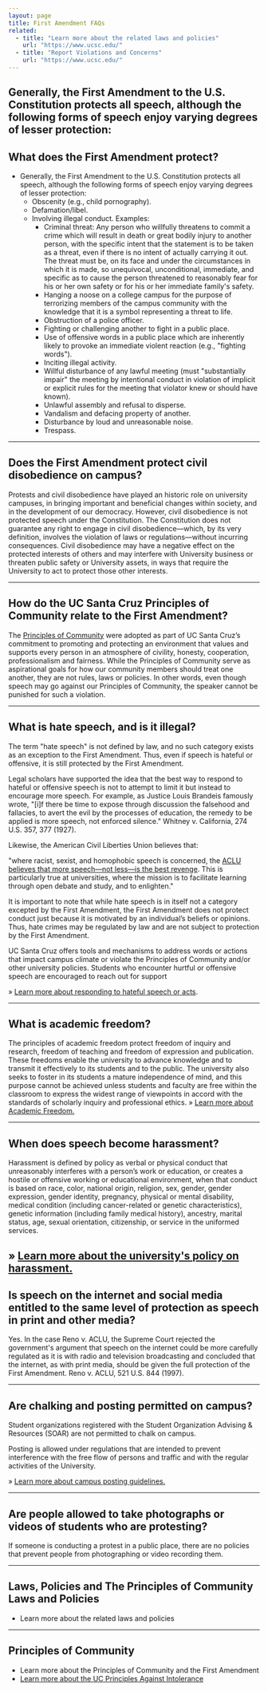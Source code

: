 ```yaml
---
layout: page
title: First Amendment FAQs
related:
  - title: "Learn more about the related laws and policies"
    url: "https://www.ucsc.edu/"
  - title: "Report Violations and Concerns"
    url: "https://www.ucsc.edu/"
---
```


Generally, the First Amendment to the U.S. Constitution protects all speech, although the following forms of speech enjoy varying degrees of lesser protection:
---
**What does the First Amendment protect?**
---
- Generally, the First Amendment to the U.S. Constitution protects all speech, although the following forms of speech enjoy varying degrees of lesser protection:
	- Obscenity (e.g., child pornography).
	- Defamation/libel.
	- Involving illegal conduct. Examples:
		- Criminal threat: Any person who willfully threatens to commit a crime which will result in death or great bodily injury to another person, with the specific intent that the statement is to be taken as a threat, even if there is no intent of actually carrying it out. The threat must be, on its face and under the circumstances in which it is made, so unequivocal, unconditional, immediate, and specific as to cause the person threatened to reasonably fear for his or her own safety or for his or her immediate family's safety.
		- Hanging a noose on a college campus for the purpose of terrorizing members of the campus community with the knowledge that it is a symbol representing a threat to life.
		- Obstruction of a police officer.
		- Fighting or challenging another to fight in a public place.
		- Use of offensive words in a public place which are inherently likely to provoke an immediate violent reaction (e.g., "fighting words").
		- Inciting illegal activity.
		- Willful disturbance of any lawful meeting (must "substantially impair" the meeting by intentional conduct in violation of implicit or explicit rules for the meeting that violator knew or should have known).
		- Unlawful assembly and refusal to disperse.
		- Vandalism and defacing property of another.
		- Disturbance by loud and unreasonable noise.
		- Trespass.

---
**Does the First Amendment protect civil disobedience on campus?**
---

Protests and civil disobedience have played an historic role on university campuses, in bringing important and beneficial changes within society, and in the development of our democracy. However, civil disobedience is not protected speech under the Constitution. The Constitution does not guarantee any right to engage in civil disobedience—which, by its very definition, involves the violation of laws or regulations—without incurring consequences. Civil disobedience may have a negative effect on the protected interests of others and may interfere with University business or threaten public safety or University assets, in ways that require the University to act to protect those other interests.

---
**How do the UC Santa Cruz Principles of Community relate to the First Amendment?**
---

The [Principles of Community](https://www.ucsc.edu/about/principles-community.html) were adopted as part of UC Santa Cruz’s commitment to promoting and protecting an environment that values and supports every person in an atmosphere of civility, honesty, cooperation, professionalism and fairness. While the Principles of Community serve as aspirational goals for how our community members should treat one another, they are not rules, laws or policies. In other words, even though speech may go against our Principles of Community, the speaker cannot be punished for such a violation.

---
**What is hate speech, and is it illegal?**
---

The term "hate speech" is not defined by law, and no such category exists as an exception to the First Amendment. Thus, even if speech is hateful or offensive, it is still protected by the First Amendment.

Legal scholars have supported the idea that the best way to respond to hateful or offensive speech is not to attempt to limit it but instead to encourage more speech. For example, as Justice Louis Brandeis famously wrote, "[i]f there be time to expose through discussion the falsehood and fallacies, to avert the evil by the processes of education, the remedy to be applied is more speech, not enforced silence." Whitney v. California, 274 U.S. 357, 377 (1927).

Likewise, the American Civil Liberties Union believes that:

"where racist, sexist, and homophobic speech is concerned, the [ACLU believes that more speech—not less—is the best revenge](http://www.aclu.org/free-speech/hate-speech-campus). This is particularly true at universities, where the mission is to facilitate learning through open debate and study, and to enlighten."

It is important to note that while hate speech is in itself not a category excepted by the First Amendment, the First Amendment does not protect conduct just because it is motivated by an individual’s beliefs or opinions. Thus, hate crimes may be regulated by law and are not subject to protection by the First Amendment.

UC Santa Cruz offers tools and mechanisms to address words or actions that impact campus climate or violate the Principles of Community and/or other university policies. Students who encounter hurtful or offensive speech are encouraged to reach out for support

» [Learn more about responding to hateful speech or acts](https://reporthate.ucsc.edu).

---
**What is academic freedom?**
---

The principles of academic freedom protect freedom of inquiry and research, freedom of teaching and freedom of expression and publication. These freedoms enable the university to advance knowledge and to transmit it effectively to its students and to the public. The university also seeks to foster in its students a mature independence of mind, and this purpose cannot be achieved unless students and faculty are free within the classroom to express the widest range of viewpoints in accord with the standards of scholarly inquiry and professional ethics.
» [Learn more about Academic Freedom.](https://senate.ucsc.edu/committees/caf-committee-on-academic-freedom/index.html)

---
**When does speech become harassment?**
---
Harassment is defined by policy as verbal or physical conduct that unreasonably interferes with a person’s work or education, or creates a hostile or offensive working or educational environment, when that conduct is based on race, color, national origin, religion, sex, gender, gender expression, gender identity, pregnancy, physical or mental disability, medical condition (including cancer-related or genetic characteristics), genetic information (including family medical history), ancestry, marital status, age, sexual orientation, citizenship, or service in the uniformed services.

» [Learn more about the university's policy on harassment.](https://equity.ucsc.edu)
---
**Is speech on the internet and social media entitled to the same level of protection as speech in print and other media?**
---

Yes. In the case Reno v. ACLU, the Supreme Court rejected the government's argument that speech on the internet could be more carefully regulated as it is with radio and television broadcasting and concluded that the internet, as with print media, should be given the full protection of the First Amendment. Reno v. ACLU, 521 U.S. 844 (1997).

---
**Are chalking and posting permitted on campus?**
---
Student organizations registered with the Student Organization Advising & Resources (SOAR) are not permitted to chalk on campus.

Posting is allowed under regulations that are intended to prevent interference with the free flow of persons and traffic and with the regular activities of the University.

» [Learn more about campus posting guidelines.](https://crown.ucsc.edu/activities/flier_posting_numbers.pdf)

---
**Are people allowed to take photographs or videos of students who are protesting?**
---
If someone is conducting a protest in a public place, there are no policies that prevent people from photographing or video recording them.

---
**Laws, Policies and The Principles of Community Laws and Policies**
--

- Learn more about the related laws and policies

---
**Principles of Community**
---
- Learn more about the Principles of Community and the First Amendment
- [Learn more about the UC Principles Against Intolerance](https://regents.universityofcalifornia.edu/regmeet/mar16/e1attach.pdf)

